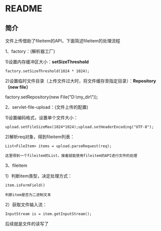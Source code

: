 # README
## 简介
文件上传借助了fileitem的API，下面简述fileitem的处理流程


1、factory：(解析器工厂)

1)设置内存缓冲区大小：**setSizeThreshold**

`factory.setSizeThreshold(1024 * 1024);`
    
2)设置临时文件目录（上传文件过大时，将文件缓存至指定目录）：**Repository（new file）**

factory.setRepository(new File("D:\\my_dir\\"));


2、servlet-file-upload：(文件上传的配置)

1)设置编码格式，设置单个文件大小：

`upload.setFileSizeMax(1024*1024);upload.setHeaderEncoding("UTF-8");`

2)解析req对象，得到fileitem列表：

```
List<FileItem> items = upload.parseRequest(req);

这里得到一个fileitem的List，接着就能使用fileitem的API进行文件的处理
```


3、fileitem

1）判断item类型，决定处理方式：

```
item.isFormField()

判断item是否为二进制文本
```

2）获取文件输入流：

`InputStream is = item.getInputStream();`

后续就是文件的读写了

